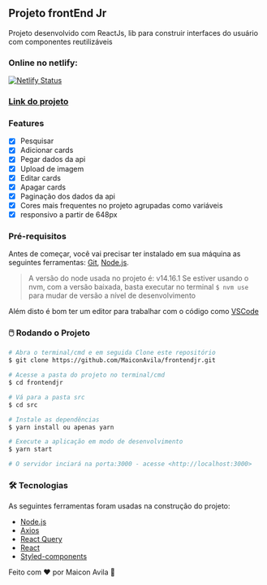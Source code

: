 ## Projeto frontEnd Jr

Projeto desenvolvido com ReactJs, lib para construir interfaces do usuário com componentes reutilizáveis

### Online no netlify:
[![Netlify Status](https://api.netlify.com/api/v1/badges/e73ee918-fa75-4147-8794-24611f033749/deploy-status)](https://app.netlify.com/sites/cards-maiconavila/deploys)

### [Link do projeto](https://cards-maiconavila.netlify.app)

### Features

- [x] Pesquisar
- [x] Adicionar cards
- [x] Pegar dados da api
- [x] Upload de imagem
- [x] Editar cards
- [x] Apagar cards
- [x] Paginação dos dados da api
- [x] Cores mais frequentes no projeto agrupadas como variáveis
- [x] responsivo a partir de 648px

### Pré-requisitos

Antes de começar, você vai precisar ter instalado em sua máquina as seguintes ferramentas:
[Git](https://git-scm.com), [Node.js](https://nodejs.org/en/). 
>A versão do node usada no projeto é: v14.16.1
>Se estiver usando o nvm, com a versão baixada, basta executar no terminal `$ nvm use` para mudar de versão a nível de desenvolvimento

Além disto é bom ter um editor para trabalhar com o código como [VSCode](https://code.visualstudio.com/)

### 🖱️ Rodando o Projeto

```bash
# Abra o terminal/cmd e em seguida Clone este repositório
$ git clone https://github.com/MaiconAvila/frontendjr.git

# Acesse a pasta do projeto no terminal/cmd
$ cd frontendjr

# Vá para a pasta src
$ cd src

# Instale as dependências
$ yarn install ou apenas yarn

# Execute a aplicação em modo de desenvolvimento
$ yarn start

# O servidor inciará na porta:3000 - acesse <http://localhost:3000>
```

### 🛠 Tecnologias

As seguintes ferramentas foram usadas na construção do projeto:

- [Node.js](https://nodejs.org/en/)
- [Axios](https://axios-http.com/ptbr/)
- [React Query](https://react-query.tanstack.com/)
- [React](https://pt-br.reactjs.org/)
- [Styled-components](https://styled-components.com/)

Feito com ❤️ por  Maicon Avila 👋
